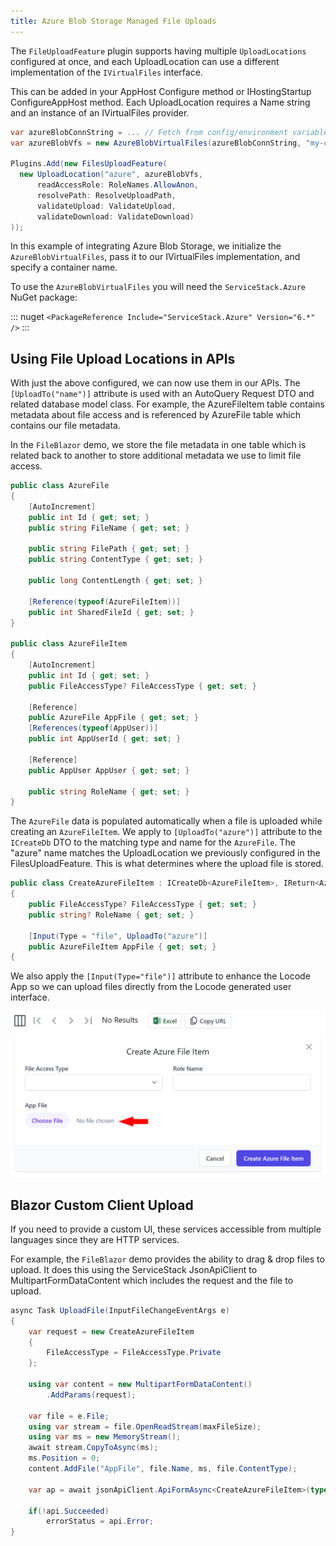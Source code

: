 ```yaml
---
title: Azure Blob Storage Managed File Uploads
---
```


The `FileUploadFeature` plugin supports having multiple `UploadLocations` configured at once, and each UploadLocation can use a different implementation of the `IVirtualFiles` interface.

This can be added in your AppHost Configure method or IHostingStartup ConfigureAppHost method. Each UploadLocation requires a Name string and an instance of an IVirtualFiles provider.

```csharp
var azureBlobConnString = ... // Fetch from config/environment variables.
var azureBlobVfs = new AzureBlobVirtualFiles(azureBlobConnString, "my-container-name");

Plugins.Add(new FilesUploadFeature(
  new UploadLocation("azure", azureBlobVfs,
      readAccessRole: RoleNames.AllowAnon,
      resolvePath: ResolveUploadPath,
      validateUpload: ValidateUpload,
      validateDownload: ValidateDownload)
));
```

In this example of integrating Azure Blob Storage, we initialize the `AzureBlobVirtualFiles`, pass it to our IVirtualFiles implementation, and specify a container name.

To use the `AzureBlobVirtualFiles` you will need the `ServiceStack.Azure` NuGet package:

::: nuget
`<PackageReference Include="ServiceStack.Azure" Version="6.*" />`
:::

## Using File Upload Locations in APIs

With just the above configured, we can now use them in our APIs. The `[UploadTo("name")]` attribute is used with an AutoQuery Request DTO and related database model class. For example, the AzureFileItem table contains metadata about file access and is referenced by AzureFile table which contains our file metadata.

In the `FileBlazor` demo, we store the file metadata in one table which is related back to another to store additional metadata we use to limit file access.

```csharp
public class AzureFile
{
    [AutoIncrement]
    public int Id { get; set; }
    public string FileName { get; set; }
    
    public string FilePath { get; set; }
    public string ContentType { get; set; }
    
    public long ContentLength { get; set; }
    
    [Reference(typeof(AzureFileItem))]
    public int SharedFileId { get; set; }
}

public class AzureFileItem
{
    [AutoIncrement]
    public int Id { get; set; }
    public FileAccessType? FileAccessType { get; set; }
    
    [Reference]
    public AzureFile AppFile { get; set; }
    [References(typeof(AppUser))]
    public int AppUserId { get; set; }
    
    [Reference]
    public AppUser AppUser { get; set; }
    
    public string RoleName { get; set; }
}
```

The `AzureFile` data is populated automatically when a file is uploaded while creating an `AzureFileItem`. We apply to `[UploadTo("azure")]` attribute to the `ICreateDb` DTO to the matching type and name for the `AzureFile`. The "azure" name matches the UploadLocation we previously configured in the FilesUploadFeature. This is what determines where the upload file is stored.

```csharp
public class CreateAzureFileItem : ICreateDb<AzureFileItem>, IReturn<AzureFileItem>
{
    public FileAccessType? FileAccessType { get; set; }
    public string? RoleName { get; set; }
    
    [Input(Type = "file", UploadTo("azure")]
    public AzureFileItem AppFile { get; set; }
{
```

We also apply the `[Input(Type="file")]` attribute to enhance the Locode App so we can upload files directly from the Locode generated user interface.

![](../images/locode/files/locode-app-create-azure.png)

## Blazor Custom Client Upload

If you need to provide a custom UI, these services accessible from multiple languages since they are HTTP services.

For example, the `FileBlazor` demo provides the ability to drag & drop files to upload. It does this using the ServiceStack JsonApiClient to MultipartFormDataContent which includes the request and the file to upload.

```csharp
async Task UploadFile(InputFileChangeEventArgs e)
{
    var request = new CreateAzureFileItem
    {
        FileAccessType = FileAccessType.Private
    };
    
    using var content = new MultipartFormDataContent()
        .AddParams(request);
    
    var file = e.File;
    using var stream = file.OpenReadStream(maxFileSize);
    using var ms = new MemoryStream();
    await stream.CopyToAsync(ms);
    ms.Position = 0;
    content.AddFile("AppFile", file.Name, ms, file.ContentType);
    
    var ap = await jsonApiClient.ApiFormAsync<CreateAzureFileItem>(typeof(CreateAzureFileItem).ToApiUrl(), content);
    
    if(!api.Succeeded)
        errorStatus = api.Error;
}
```

